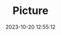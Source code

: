 ---
weight: 1
images:
- /images/edited/177.jpeg
title: Picture
date: 2023-10-20 12:55:12
tags: [luminarneo,work,ilce7m3,dog,animals,person,people]
---